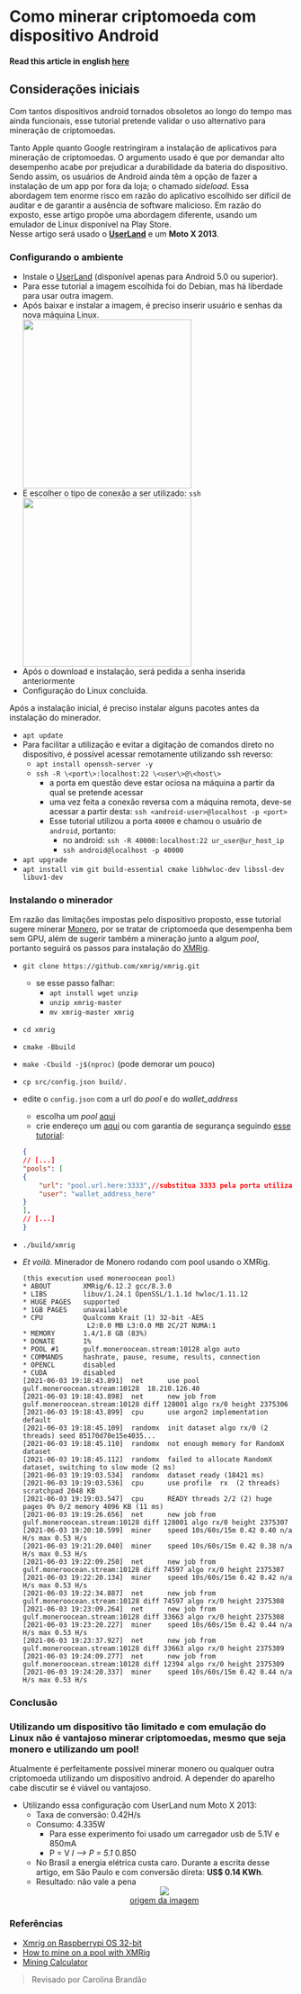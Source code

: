 # Como minerar criptomoeda com dispositivo Android

#### Read this article in english [here](https://github.com/ozzono/articles/blob/master/android-crypto/how-to-mine-en.md)

## Considerações iniciais

Com tantos dispositivos android tornados obsoletos ao longo do tempo mas ainda funcionais, esse tutorial pretende validar o uso alternativo para mineração de criptomoedas.

Tanto Apple quanto Google restringiram a instalação de aplicativos para mineração de criptomoedas. O argumento usado é que por demandar alto desempenho acabe por prejudicar a durabilidade da bateria do dispositivo.  
Sendo assim, os usuários de Android ainda têm a opção de fazer a instalação de um app por fora da loja; o chamado _sideload_. Essa abordagem tem enorme risco em razão do aplicativo escolhido ser difícil de auditar e de garantir a ausência de software malicioso.
Em razão do exposto, esse artigo propõe uma abordagem diferente, usando um emulador de Linux disponível na Play Store.  
Nesse artigo será usado o **[UserLand](https://play.google.com/store/apps/details?id=tech.ula)** e um **Moto X 2013**.

### Configurando o ambiente

- Instale o [UserLand](https://play.google.com/store/apps/details?id=tech.ula) (disponível apenas para Android 5.0 ou superior).
- Para esse tutorial a imagem escolhida foi do Debian, mas há liberdade para usar outra imagem.
- Após baixar e instalar a imagem, é preciso inserir usuário e senhas da nova máquina Linux.
    <div style="text-align:left">
        <img src="./img1.jpeg"  style="width:300px" />
    </div>
- E escolher o tipo de conexão a ser utilizado: `ssh`
    <div style="text-align:left">
        <img src="./img2.jpeg" style="width:300px" />
    </div>
- Após o download e instalação, será pedida a senha inserida anteriormente
- Configuração do Linux concluída.

Após a instalação inicial, é preciso instalar alguns pacotes antes da instalação do minerador.

- `apt update`
- Para facilitar a utilização e evitar a digitação de comandos direto no dispositivo, é possível acessar remotamente utilizando ssh reverso:
  - `apt install openssh-server -y`
  - `ssh -R \<port\>:localhost:22 \<user\>@\<host\>`
    - a porta em questão deve estar ociosa na máquina a partir da qual se pretende acessar
    - uma vez feita a conexão reversa com a máquina remota, deve-se acessar a partir desta: `ssh <android-user>@localhost -p <port>`
    - Esse tutorial utilizou a porta `40000` e chamou o usuário de `android`, portanto:
      - no android: `ssh -R 40000:localhost:22 ur_user@ur_host_ip`
      - `ssh android@localhost -p 40000`
- `apt upgrade`
- `apt install vim git build-essential cmake libhwloc-dev libssl-dev libuv1-dev`

### Instalando o minerador

Em razão das limitações impostas pelo dispositivo proposto, esse tutorial sugere minerar [Monero](https://www.getmonero.org/), por se tratar de criptomoeda que desempenha bem sem GPU, além de sugerir também a mineração junto a algum _pool_, portanto seguirá os passos para instalação do [XMRig](https://www.getmonero.org/resources/user-guides/mine-to-pool.html).

- `git clone https://github.com/xmrig/xmrig.git`
  - se esse passo falhar:
    - `apt install wget unzip`
    - `unzip xmrig-master`
    - `mv xmrig-master xmrig`
- `cd xmrig`
- `cmake -Bbuild`
- `make -Cbuild -j$(nproc)` (pode demorar um pouco)
- `cp src/config.json build/.`
- edite o `config.json` com a url do _pool_ e do _wallet_address_
    - escolha um _pool_ [aqui](https://miningpoolstats.stream/monero)
    - crie endereço um [aqui](https://moneroaddress.org/) ou com garantia de segurança seguindo [esse tutorial](https://www.youtube.com/watch?v=wMY_Sx3o26k&list=WL&index=18&t=46s):

    ```json
    {
    // [...]
    "pools": [
    {
        "url": "pool.url.here:3333",//substitua 3333 pela porta utilizada pelo pool
        "user": "wallet_address_here"
    }
    ],
    // [...]
    }
    ```

- `./build/xmrig`
- _Et voilà_. Minerador de Monero rodando com pool usando o XMRig.

    ```log
    (this execution used moneroocean pool)
    * ABOUT        XMRig/6.12.2 gcc/8.3.0
    * LIBS         libuv/1.24.1 OpenSSL/1.1.1d hwloc/1.11.12
    * HUGE PAGES   supported
    * 1GB PAGES    unavailable
    * CPU          Qualcomm Krait (1) 32-bit -AES
                    L2:0.0 MB L3:0.0 MB 2C/2T NUMA:1
    * MEMORY       1.4/1.8 GB (83%)
    * DONATE       1%
    * POOL #1      gulf.moneroocean.stream:10128 algo auto
    * COMMANDS     hashrate, pause, resume, results, connection
    * OPENCL       disabled
    * CUDA         disabled
    [2021-06-03 19:18:43.891]  net      use pool gulf.moneroocean.stream:10128  18.210.126.40
    [2021-06-03 19:18:43.898]  net      new job from gulf.moneroocean.stream:10128 diff 128001 algo rx/0 height 2375306
    [2021-06-03 19:18:43.899]  cpu      use argon2 implementation default
    [2021-06-03 19:18:45.109]  randomx  init dataset algo rx/0 (2 threads) seed 85170d70e15e4035...
    [2021-06-03 19:18:45.110]  randomx  not enough memory for RandomX dataset
    [2021-06-03 19:18:45.112]  randomx  failed to allocate RandomX dataset, switching to slow mode (2 ms)
    [2021-06-03 19:19:03.534]  randomx  dataset ready (18421 ms)
    [2021-06-03 19:19:03.536]  cpu      use profile  rx  (2 threads) scratchpad 2048 KB
    [2021-06-03 19:19:03.547]  cpu      READY threads 2/2 (2) huge pages 0% 0/2 memory 4096 KB (11 ms)
    [2021-06-03 19:19:26.656]  net      new job from gulf.moneroocean.stream:10128 diff 128001 algo rx/0 height 2375307
    [2021-06-03 19:20:10.599]  miner    speed 10s/60s/15m 0.42 0.40 n/a H/s max 0.53 H/s
    [2021-06-03 19:21:20.040]  miner    speed 10s/60s/15m 0.42 0.38 n/a H/s max 0.53 H/s
    [2021-06-03 19:22:09.250]  net      new job from gulf.moneroocean.stream:10128 diff 74597 algo rx/0 height 2375307
    [2021-06-03 19:22:20.134]  miner    speed 10s/60s/15m 0.42 0.42 n/a H/s max 0.53 H/s
    [2021-06-03 19:22:34.887]  net      new job from gulf.moneroocean.stream:10128 diff 74597 algo rx/0 height 2375308
    [2021-06-03 19:23:09.264]  net      new job from gulf.moneroocean.stream:10128 diff 33663 algo rx/0 height 2375308
    [2021-06-03 19:23:20.227]  miner    speed 10s/60s/15m 0.42 0.44 n/a H/s max 0.53 H/s
    [2021-06-03 19:23:37.927]  net      new job from gulf.moneroocean.stream:10128 diff 33663 algo rx/0 height 2375309
    [2021-06-03 19:24:09.277]  net      new job from gulf.moneroocean.stream:10128 diff 12394 algo rx/0 height 2375309
    [2021-06-03 19:24:20.337]  miner    speed 10s/60s/15m 0.42 0.44 n/a H/s max 0.53 H/s
    ```

### Conclusão

### Utilizando um dispositivo tão limitado e com emulação do Linux não é vantajoso minerar criptomoedas, mesmo que seja monero e utilizando um pool!

Atualmente é perfeitamente possível minerar monero ou qualquer outra criptomoeda utilizando um dispositivo android. A depender do aparelho cabe discutir se é viável ou vantajoso.

- Utilizando essa configuração com UserLand num Moto X 2013:
  - Taxa de conversão: 0.42H/s
  - Consumo: 4.335W
    - Para esse experimento foi usado um carregador usb de 5.1V e 850mA
    - P = V *I --> P = 5.1* 0.850
  - No Brasil a energia elétrica custa caro. Durante a escrita desse artigo, em São Paulo e com conversão direta: **US$ 0.14 KWh**.
  - Resultado: não vale a pena
    <div style="text-align:center">
        <img src="./img3.jpeg"/>
        <br/>
        <a href="https://www.cryptocompare.com/mining/calculator/xmr?HashingPower=0.42&HashingUnit=H%2Fs&PowerConsumption=4.335&CostPerkWh=0.14&MiningPoolFee=1">origem da imagem</a>
    </div>

### Referências
- [Xmrig on Raspberrypi OS 32-bit](https://www.raspberrypi.org/forums/viewtopic.php?f=63&t=305983&sid=99d0bfda8541024dda55613f7e3a942f)
- [How to mine on a pool with XMRig](https://www.getmonero.org/resources/user-guides/mine-to-pool.html)
- [Mining Calculator](https://www.cryptocompare.com/mining/calculator/xmr?HashingPower=170&HashingUnit=H%2Fs&PowerConsumption=4.335&CostPerkWh=0.14&MiningPoolFee=1)

> Revisado por Carolina Brandão
